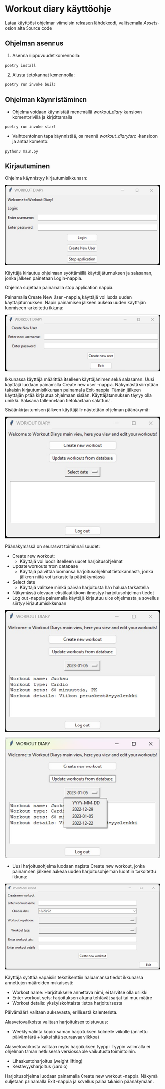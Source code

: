 # **Workout diary käyttöohje**

Lataa käyttöösi ohjelman viimeisin [releasen](https://github.com/vtonteri/ot-harjoitustyo/releases) lähdekoodi, valitsemalla *Assets*-osion alta Source code

## **Ohjelman asennus**

1. Asenna riippuvuudet komennolla:

`poetry install`

2. Alusta tietokannat komennolla:

`poetry run invoke build`

## **Ohjelman käynnistäminen**

- Ohjelma voidaan käynnistää menemällä *workout_diary* kansioon komentorivillä ja kirjoittamalla 

`poetry run invoke start`

- Vaihtoehtoinen tapa käynnistää, on mennä *workout_diary/src* -kansioon ja antaa komento:

`python3 main.py`

## **Kirjautuminen**

Ohjelma käynnistyy kirjautumisikkunaan:

![Kirjautumisikkuna](https://github.com/vtonteri/ot-harjoitustyo/blob/main/workout_diary/dokumentaatio/kirjautumisikkuna.jpg)

Käyttäjä kirjautuu ohjelmaan syöttämällä käyttäjätunnuksen ja salasanan, jonka jälkeen painetaan Login-nappia.

Ohjelma suljetaan painamalla stop application nappia.

Painamalla Create New User -nappia, käyttäjä voi luoda uuden käyttäjätunnuksen. Napin painamisen jälkeen aukeaa uuden käyttäjän luomiseen tarkoitettu ikkuna:

![Luo uusi käyttäjä](https://github.com/vtonteri/ot-harjoitustyo/blob/main/workout_diary/dokumentaatio/luo_uusi_kayttaja.jpg)

Ikkunassa käyttäjä määrittää itselleen käyttäjänimen sekä salasanan. Uusi käyttäjä luodaan painamalla Create new user -nappia. Näkymästä siirrytään takaisin kirjautumisikkunaan painamalla Exit-nappia. Tämän jälkeen käyttäjän pitää kirjautua ohjelmaan sisään. Käyttäjätunnuksen täytyy olla uniikki. Salasana tallennetaan tietokantaan salattuna. 

Sisäänkirjautumisen jälkeen käyttäjälle näytetään ohjelman päänäkymä:

![Päänäkymä](https://github.com/vtonteri/ot-harjoitustyo/blob/main/workout_diary/dokumentaatio/paanakyma.jpg)

Päänäkymässä on seuraavat toiminnallisuudet:
- Create new workout:
    - Käyttäjä voi luoda itselleen uudet harjoitusohjelmat
- Update workouts from database
    - Käyttäjä päivittää luomansa harjoitusohjelmat tietokannasta, jonka jälkeen niitä voi tarkastella päänäkymässä
- Select date
    - Käyttäjä valitsee minkä päivän harjoitusta hän haluaa tarkastella
- Näkymässä olevaan tekstilaatikkoon ilmestyy harjoitusohjelman tiedot
- Log out -nappia painamalla käyttäjä kirjautuu ulos ohjelmasta ja sovellus siirtyy kirjautumisikkunaan

![Päänäkymä](https://github.com/vtonteri/ot-harjoitustyo/blob/main/workout_diary/dokumentaatio/paanakyma_harjoitusohjelmalla.jpg)

![Päänäkymä](https://github.com/vtonteri/ot-harjoitustyo/blob/main/workout_diary/dokumentaatio/paanakyma_select_date.jpg)

- Uusi harjoitusohjelma luodaan napista Create new workout, jonka painamisen jälkeen aukeaa uuden harjoitusohjelman luontiin tarkoitettu ikkuna:

![Luo uusi harjoitusohjelma](https://github.com/vtonteri/ot-harjoitustyo/blob/main/workout_diary/dokumentaatio/luo_harjoitusohjelma.jpg)

Käyttäjä syöttää vapaisiin tekstikenttiin haluamansa tiedot ikkunassa annettujen määreiden mukaisesti:
- Workout name: Harjoitukselle annettava nimi, ei tarvitse olla uniikki
- Enter workout sets: harjoituksen aikana tehtävät sarjat tai muu määre
- Workout details: yksityiskohtaista tietoa harjoituksesta

Päivämäärä valitaan aukeavasta, erillisestä kalenterista.

Alasvetovalikoista valitaan harjoituksen toistuvuus:
- Weekly-valinta kopioi saman harjoituksen kolmelle viikolle (annettu päivämäärä + kaksi sitä seuraavaa viikkoa)

Alasvetovalikosta valitaan myös harjoituksen tyyppi. Tyypin valinnalla ei ohjelman tämän hetkisessä versiossa ole vaikutusta toimintoihin. 
- Lihaskuntoharjoitus (weight lifting)
- Kestävyysharjoitus (cardio)

Harjoitusohjelma luodaan painamalla Create new workout -nappia. Näkymä suljetaan painamalla Exit -nappia ja sovellus palaa takaisin päänäkymään.
